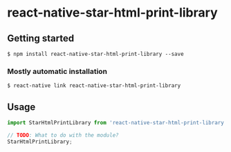 # react-native-star-html-print-library

## Getting started

`$ npm install react-native-star-html-print-library --save`

### Mostly automatic installation

`$ react-native link react-native-star-html-print-library`

## Usage
```javascript
import StarHtmlPrintLibrary from 'react-native-star-html-print-library';

// TODO: What to do with the module?
StarHtmlPrintLibrary;
```
